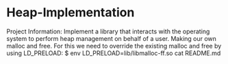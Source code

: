 # Heap-Implementation
Project Information:
Implement a library that interacts with the operating system to perform heap management on behalf of a user.
Making our own malloc and free. For this we need to override the existing malloc and free by using 
LD_PRELOAD:
$ env LD_PRELOAD=lib/libmalloc-ff.so cat README.md
